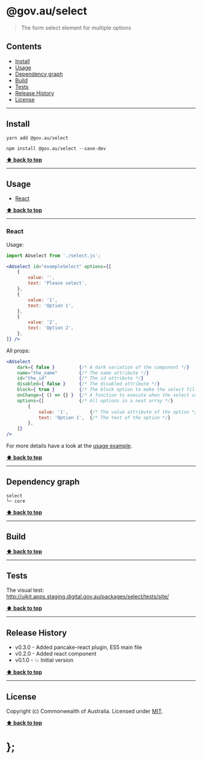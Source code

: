 @gov.au/select
============

> The form select element for multiple options


## Contents

* [Install](#install)
* [Usage](#usage)
* [Dependency graph](#dependency-graph)
* [Build](#build)
* [Tests](#tests)
* [Release History](#release-history)
* [License](#license)


----------------------------------------------------------------------------------------------------------------------------------------------------------------


## Install


```shell
yarn add @gov.au/select
```

```shell
npm install @gov.au/select --save-dev
```


**[⬆ back to top](#contents)**


----------------------------------------------------------------------------------------------------------------------------------------------------------------


## Usage


* [React](#react)


**[⬆ back to top](#contents)**


----------------------------------------------------------------------------------------------------------------------------------------------------------------


### React

Usage:

```jsx
import AUselect from './select.js';

<AUselect id="exampleSelect" options={[
	{
		value: '',
		text: 'Please select',
	},
	{
		value: '1',
		text: 'Option 1',
	},
	{
		value: '2',
		text: 'Option 2',
	},
]} />
```

All props:

```jsx
<AUselect
	dark={ false }         {/* A dark variation of the component */}
	name="the_name"        {/* The name attribute */}
	id="the_id"            {/* The id attribute */}
	disabled={ false }     {/* The disabled attribute */}
	block={ true }         {/* The block option to make the select fill the available width, optional */}
	onChange={ () => {} }  {/* A function to execute when the select value is changed, optional */}
	options={[             {/* All options in a neat array */}
		{
			value: '1',        {/* The value attribute of the option */}
			text: 'Option 1',  {/* The text of the option */}
		},
	]}
/>
```

For more details have a look at the [usage example](https://github.com/govau/uikit/tree/master/packages/select/tests/react/index.js).


**[⬆ back to top](#contents)**


----------------------------------------------------------------------------------------------------------------------------------------------------------------


## Dependency graph

```shell
select
└─ core
```


**[⬆ back to top](#contents)**


----------------------------------------------------------------------------------------------------------------------------------------------------------------


## Build


**[⬆ back to top](#contents)**


----------------------------------------------------------------------------------------------------------------------------------------------------------------


## Tests

The visual test: http://uikit.apps.staging.digital.gov.au/packages/select/tests/site/


**[⬆ back to top](#contents)**


----------------------------------------------------------------------------------------------------------------------------------------------------------------


## Release History

* v0.3.0 - Added pancake-react plugin, ES5 main file
* v0.2.0 - Added react component
* v0.1.0 - 💥 Initial version


**[⬆ back to top](#contents)**


----------------------------------------------------------------------------------------------------------------------------------------------------------------


## License

Copyright (c) Commonwealth of Australia.
Licensed under [MIT](https://raw.githubusercontent.com/govau/uikit/packages/core/master/LICENSE).


**[⬆ back to top](#contents)**

# };
